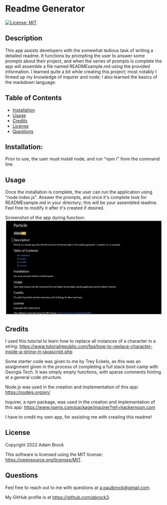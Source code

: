 # Readme Generator

[![License: MIT](https://img.shields.io/badge/License-MIT-yellow.svg)](https://opensource.org/licenses/MIT)

## Description

This app assists developers with the somewhat tedious task of writing a detailed readme. It functions by prompting the user to answer some prompts about their project, and when the series of prompts is complete the app will assemble a file named READMEsample.md using the provided information. I learned quite a bit while creating this project; most notably I firmed up my knowledge of inquirer and node; I also learned the basics of the markdown language.

## Table of Contents

- [Installation](#installation)
- [Usage](#usage)
- [Credits](#credits)
- [License](#license)
- [Questions](#questions)

## Installation:

Prior to use, the user must install node, and run "npm i" from the command line.

## Usage

Once the installation is complete, the user can run the application using "node index.js". Answer the prompts, and once it's complete look for READMEsample.md in your directory; this will be your assembled readme. Feel free to modify it after it's created if desired.

Screenshot of the app during function:
![Screenshot](assets\images\Screenshot-2022-05-03-234147.jpg?raw=true "Screenshot")

## Credits

I used this tutorial to learn how to replace all instances of a character in a string: https://www.tutorialrepublic.com/faq/how-to-replace-character-inside-a-string-in-javascript.php

Some starter code was given to me by Trey Eckels, as this was an assignment given in the process of completing a full stack boot camp with Georgia Tech. It was simply empty functions, with sparse comments hinting at a general code structure.

Node.js was used in the creation and implementation of this app: https://nodejs.org/en/

Inquirer, a npm package, was used in the creation and implementation of this app: https://www.npmjs.com/package/inquirer?ref=hackernoon.com

I have to credit my own app, for assisting me with creating this readme!

## License

Copyright 2022 Adam Brock

This software is licensed using the MIT license: https://opensource.org/licenses/MIT.

## Questions

Feel free to reach out to me with questions at a.paulbrock@gmail.com.

My GitHub profile is at https://github.com/abrock3.

